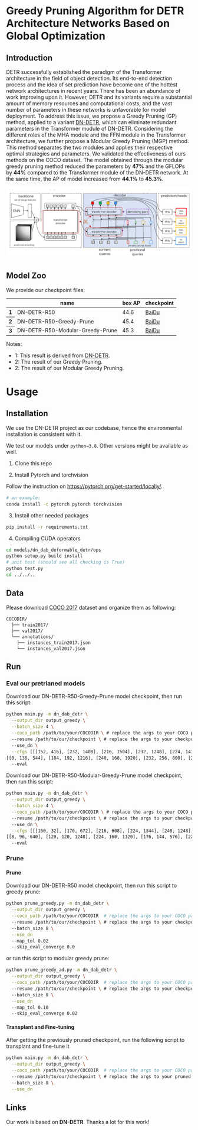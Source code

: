 Greedy Pruning Algorithm for DETR Architecture Networks Based on Global Optimization
========

## Introduction
DETR successfully established the paradigm of the Transformer architecture in the field of object detection. Its end-to-end detection process and the idea of set prediction have become one of the hottest network architectures in recent years. There has been an abundance of work improving upon it. However, DETR and its variants require a substantial amount of memory resources and computational costs,
and the vast number of parameters in these networks is unfavorable for model deployment. To address this issue, we propose a Greedy Pruning (GP) method, applied to a variant [DN-DETR](https://arxiv.org/pdf/2203.01305.pdf), which can eliminate redundant parameters in the Transformer module of DN-DETR. Considering the different roles of the MHA module and the FFN module in the Transformer architecture, we further propose a Modular Greedy Pruning (MGP) method. 
This method separates the two modules and applies their respective optimal strategies and parameters. We validated the effectiveness of ours methods on the COCO dataset. The model obtained through the modular greedy pruning method reduced the parameters by **47%** and the GFLOPs by **44%** compared to the Transformer module of the DN-DETR network. At the same time, the AP of model increased from **44.1%** to **45.3%**.

![DN-DETR-Prune](.github/fig1.png)
## Model Zoo
We provide our checkpoint files: 
<table>
  <thead>
    <tr style="text-align: center;">
      <th></th>
      <th>name</th>
      <th>box AP</th>
      <th>checkpoint</th>
    </tr>
  </thead>
  <tbody>
    <tr>
      <th>1</th>
      <td>DN-DETR-R50</td>
      <td>44.6</td>
      <td><a href="https://pan.baidu.com/s/1TqvnjsbAjARZp1i8cB2w8A?pwd=niet">BaiDu</a>&nbsp</td>
    </tr>
    <tr>
      <th>2</th>
      <td>DN-DETR-R50-Greedy-Prune</td>
      <td>45.4</td>
      <td><a href="https://pan.baidu.com/s/1wusxOH6REilaeG8fkX7IBQ?pwd=dhuh">BaiDu</a>&nbsp;</td>
    </tr>
    <tr>
      <th>3</th>
      <td>DN-DETR-R50-Modular-Greedy-Prune</td>
      <td>45.3</td>
      <td><a href="https://pan.baidu.com/s/1JfMFFgjN1pTyrUUneetFhA?pwd=dhuh">BaiDu</a>&nbsp;</td>
    </tr>
  </tbody>
</table>


Notes: 
- 1: This result is derived from [DN-DETR](https://link.zhihu.com/?target=https%3A//github.com/FengLi-ust/DN-DETR).
- 2: The result of our Greedy Pruning.
- 2: The result of our Modular Greedy Pruning.
# Usage

## Installation
We use the DN-DETR project as our codebase, hence the environmental installation is consistent with it.

We test our models under ```python=3.8```. Other versions might be available as well.

1. Clone this repo


2. Install Pytorch and torchvision

Follow the instruction on https://pytorch.org/get-started/locally/.
```sh
# an example:
conda install -c pytorch pytorch torchvision
```

3. Install other needed packages
```sh
pip install -r requirements.txt
```

4. Compiling CUDA operators
```sh
cd models/dn_dab_deformable_detr/ops
python setup.py build install
# unit test (should see all checking is True)
python test.py
cd ../../..
```

## Data
Please download [COCO 2017](https://cocodataset.org/) dataset and organize them as following:
```
COCODIR/
  ├── train2017/
  ├── val2017/
  └── annotations/
  	├── instances_train2017.json
  	└── instances_val2017.json
```


## Run
### Eval our pretrianed models

Download our DN-DETR-R50-Greedy-Prune model checkpoint, then run this script:

```sh
python main.py -m dn_dab_detr \
  --output_dir output_greedy \
  --batch_size 4 \
  --coco_path /path/to/your/COCODIR \ # replace the args to your COCO path
  --resume /path/to/our/checkpoint \ # replace the args to your checkpoint path
  --use_dn \
  --cfgs [[[152, 416], [232, 1408], [216, 1504], [232, 1248], [224, 1472], [248, 1344]],
[[8, 136, 544], [184, 192, 1216], [240, 168, 1920], [232, 256, 800], [256, 192, 960], [256, 216, 1216]]]
  --eval
```
Download our DN-DETR-R50-Modular-Greedy-Prune model checkpoint, then run this script:

```sh
python main.py -m dn_dab_detr \
  --output_dir output_greedy \
  --batch_size 4 \
  --coco_path /path/to/your/COCODIR \ # replace the args to your COCO path
  --resume /path/to/our/checkpoint \ # replace the args to your checkpoint path
  --use_dn \
  --cfgs [[[160, 32], [176, 672], [216, 608], [224, 1344], [248, 1248], [248, 1152]],
[[8, 96, 640], [120, 120, 1248], [224, 160, 1120], [176, 144, 576], [224, 256, 672], [216, 152, 1472]]]
  --eval
```


### Prune
#### Prune
Download our DN-DETR-R50 model checkpoint, then run this script to greedy prune:
```sh
python prune_greedy.py -m dn_dab_detr \
  --output_dir output_greedy \
  --coco_path /path/to/your/COCODIR  # replace the args to your COCO path
  --resume /path/to/our/checkpoint \ # replace the args to your checkpoint path
  --batch_size 8 \
  --use_dn
  --map_tol 0.02
  --skip_eval_converge 0.0
```
or run this script to modular greedy prune:
```sh
python prune_greedy_ad.py -m dn_dab_detr \
  --output_dir output_greedy \
  --coco_path /path/to/your/COCODIR  # replace the args to your COCO path
  --resume /path/to/our/checkpoint \ # replace the args to your checkpoint path
  --batch_size 8 \
  --use_dn
  --map_tol 0.10
  --skip_eval_converge 0.02
```
#### Transplant and Fine-tuning
After getting the previously pruned checkpoint, 
run the following script to transplant and fine-tune it
```sh
python main.py -m dn_dab_detr \
  --output_dir output_greedy \
  --coco_path /path/to/your/COCODIR  # replace the args to your COCO path
  --resume /path/to/our/checkpoint \ # replace the args to your pruned checkpoint path
  --batch_size 8 \
  --use_dn
```


## Links
Our work is based on **DN-DETR**. Thanks a lot for this work!